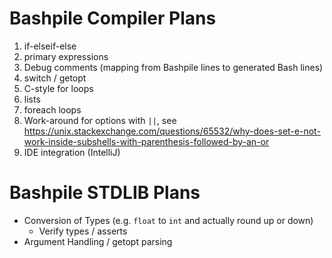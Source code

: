 # Bashpile Compiler Plans

1. if-elseif-else
2. primary expressions
3. Debug comments (mapping from Bashpile lines to generated Bash lines)
4. switch / getopt
5. C-style for loops
6. lists
7. foreach loops
8. Work-around for options with `||`, see https://unix.stackexchange.com/questions/65532/why-does-set-e-not-work-inside-subshells-with-parenthesis-followed-by-an-or
9. IDE integration (IntelliJ)

# Bashpile STDLIB Plans

* Conversion of Types (e.g. `float` to `int` and actually round up or down)
  * Verify types / asserts
* Argument Handling / getopt parsing
